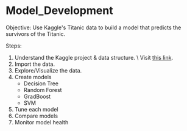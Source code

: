 # Model_Development

Objective: Use Kaggle's Titanic data to build a model that predicts the survivors of the Titanic. 

Steps: 
1. Understand the Kaggle project & data structure. \ 
    Visit [this link](https://www.kaggle.com/competitions/titanic).
2. Import the data.
3. Explore/Visualize the data. 
4. Create models
   * Decision Tree
   * Random Forest
   * GradBoost
   * SVM
5. Tune each model
6. Compare models
7. Monitor model health

